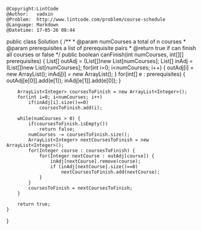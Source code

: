 ```
@Copyright:LintCode
@Author:   vadxin
@Problem:  http://www.lintcode.com/problem/course-schedule
@Language: Markdown
@Datetime: 17-05-26 08:44
```

public class Solution {
    /**
     * @param numCourses a total of n courses
     * @param prerequisites a list of prerequisite pairs
     * @return true if can finish all courses or false
     */
    public boolean canFinish(int numCourses, int[][] prerequisites) {
        List<Integer>[] outAdj = (List<Integer>[])new List[numCourses];
        List<Integer>[] inAdj = (List<Integer>[])new List[numCourses];
        for(int i=0; i<numCourses; i++) {
            outAdj[i] = new ArrayList<Integer>();
            inAdj[i] = new ArrayList<Integer>();
        }
        for(int[] e : prerequisites) {
            outAdj[e[0]].add(e[1]);
            inAdj[e[1]].add(e[0]);
        }
        
        ArrayList<Integer> coursesToFinish = new ArrayList<Integer>();
        for(int i=0; i<numCourses; i++)
            if(inAdj[i].size()==0)
                coursesToFinish.add(i);
        
        while(numCourses > 0) {
            if(coursesToFinish.isEmpty())
                return false;
            numCourses -= coursesToFinish.size();
            ArrayList<Integer> nextCoursesToFinish = new ArrayList<Integer>();
            for(Integer course : coursesToFinish) {
                for(Integer nextCourse : outAdj[course]) {
                    inAdj[nextCourse].remove(course);
                    if (inAdj[nextCourse].size()==0)
                        nextCoursesToFinish.add(nextCourse);
                }
            }
            coursesToFinish = nextCoursesToFinish;
        } 
        
        return true;
    }
}